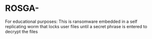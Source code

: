 # ROSGA- 
For educational purposes: This is ransomware embedded in a self replicating worm that locks user files until a secret phrase is entered to decrypt the files










